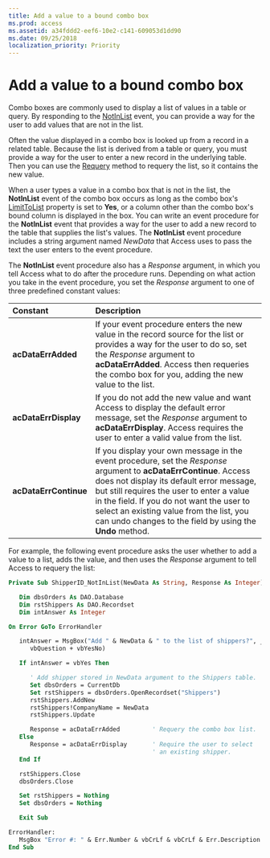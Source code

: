 ```yaml
---
title: Add a value to a bound combo box
ms.prod: access
ms.assetid: a34fddd2-eef6-10e2-c141-609053d1dd90
ms.date: 09/25/2018
localization_priority: Priority
---
```



# Add a value to a bound combo box

Combo boxes are commonly used to display a list of values in a table or query. By responding to the [NotInList](../../../api/Access.ComboBox.NotInList.md) event, you can provide a way for the user to add values that are not in the list.

Often the value displayed in a combo box is looked up from a record in a related table. Because the list is derived from a table or query, you must provide a way for the user to enter a new record in the underlying table. Then you can use the [Requery](../../../api/Access.ComboBox.Requery.md) method to requery the list, so it contains the new value.

When a user types a value in a combo box that is not in the list, the **NotInList** event of the combo box occurs as long as the combo box's [LimitToList](../../../api/Access.ComboBox.LimitToList.md) property is set to **Yes**, or a column other than the combo box's bound column is displayed in the box. You can write an event procedure for the **NotInList** event that provides a way for the user to add a new record to the table that supplies the list's values. The **NotInList** event procedure includes a string argument named _NewData_ that Access uses to pass the text the user enters to the event procedure.

The **NotInList** event procedure also has a _Response_ argument, in which you tell Access what to do after the procedure runs. Depending on what action you take in the event procedure, you set the _Response_ argument to one of three predefined constant values:


|Constant|Description|
|:-----|:-----|
|**acDataErrAdded**|If your event procedure enters the new value in the record source for the list or provides a way for the user to do so, set the  _Response_ argument to **acDataErrAdded**. Access then requeries the combo box for you, adding the new value to the list.|
|**acDataErrDisplay**|If you do not add the new value and want Access to display the default error message, set the  _Response_ argument to **acDataErrDisplay**. Access requires the user to enter a valid value from the list.|
|**acDataErrContinue**|If you display your own message in the event procedure, set the  _Response_ argument to **acDataErrContinue**. Access does not display its default error message, but still requires the user to enter a value in the field. If you do not want the user to select an existing value from the list, you can undo changes to the field by using the **Undo** method.|

For example, the following event procedure asks the user whether to add a value to a list, adds the value, and then uses the  _Response_ argument to tell Access to requery the list:



```vb
Private Sub ShipperID_NotInList(NewData As String, Response As Integer)

   Dim dbsOrders As DAO.Database
   Dim rstShippers As DAO.Recordset
   Dim intAnswer As Integer

On Error GoTo ErrorHandler

   intAnswer = MsgBox("Add " & NewData & " to the list of shippers?", _
      vbQuestion + vbYesNo)

   If intAnswer = vbYes Then

      ' Add shipper stored in NewData argument to the Shippers table.
      Set dbsOrders = CurrentDb
      Set rstShippers = dbsOrders.OpenRecordset("Shippers")
      rstShippers.AddNew
      rstShippers!CompanyName = NewData
      rstShippers.Update

      Response = acDataErrAdded         ' Requery the combo box list.
   Else
      Response = acDataErrDisplay       ' Require the user to select
                                        ' an existing shipper.
   End If

   rstShippers.Close
   dbsOrders.Close

   Set rstShippers = Nothing
   Set dbsOrders = Nothing

   Exit Sub

ErrorHandler:
   MsgBox "Error #: " & Err.Number & vbCrLf & vbCrLf & Err.Description
End Sub
```



